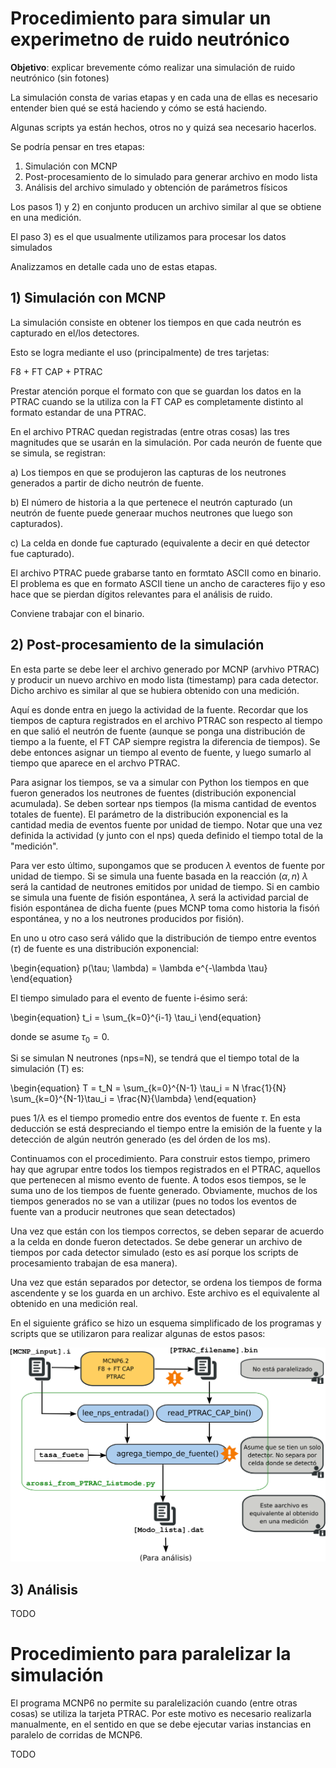 # Procedimiento para simular un experimetno de ruido neutrónico

**Objetivo**: explicar brevemente cómo realizar una simulación de ruido neutrónico (sin fotones)


La simulación consta de varias etapas y en cada una de ellas es necesario entender bien qué se está haciendo y cómo se está haciendo.

Algunas scripts ya están hechos, otros no y quizá sea necesario hacerlos.

Se podría pensar en tres etapas:

1) Simulación con MCNP
2) Post-procesamiento de lo simulado para generar archivo en modo lista
3) Análisis del archivo simulado y obtención de parámetros físicos

Los pasos 1) y 2) en conjunto producen un archivo similar al que se obtiene en una medición.

El paso 3) es el que usualmente utilizamos para procesar los datos simulados


Analizzamos en detalle cada uno de estas etapas.

## 1) Simulación con MCNP 

La simulación consiste en obtener los tiempos en que cada neutrón es capturado en el/los detectores.

Esto se logra mediante el uso (principalmente) de tres tarjetas:

F8 + FT CAP + PTRAC

Prestar atención porque el formato con que se guardan los datos en la PTRAC cuando se la utiliza con la FT CAP  es completamente distinto al formato estandar de una PTRAC.

En el archivo PTRAC quedan registradas (entre otras cosas) las tres magnitudes que se usarán en la simulación. Por cada neurón de fuente que se simula, se registran:

a) Los tiempos en que se produjeron las capturas de los neutrones generados a partir de dicho neutrón de fuente.

b) El número de historia a la que pertenece el neutrón capturado (un neutrón de fuente puede generaar muchos neutrones que luego son capturados).

c) La celda en donde fue capturado (equivalente a decir en qué detector fue capturado).


El archivo PTRAC puede grabarse tanto en formtato ASCII como en binario. El problema es que en formato ASCII tiene un ancho de caracteres fijo y eso hace que se pierdan dígitos relevantes para el análisis de ruido.

Conviene trabajar con el binario.

## 2) Post-procesamiento de la simulación

En esta parte se debe leer el archivo generado por MCNP (arvhivo PTRAC) y producir un nuevo archivo en modo lista (timestamp) para cada detector. Dicho archivo es similar al que se hubiera obtenido con una medición.

Aquí es donde entra en juego la actividad de la fuente. Recordar que los tiempos de captura registrados en el archivo PTRAC son respecto al tiempo en que salió el neutrón de fuente (aunque se ponga una distribución de tiempo a la fuente, el FT CAP siempre registra la diferencia de tiempos). Se debe entonces asignar un tiempo al evento de fuente, y luego sumarlo al tiempo que aparece en el archvo PTRAC.

Para asignar los tiempos, se va a simular con Python los tiempos en que fueron generados los neutrones de fuentes (distribución exponencial acumulada). Se deben sortear nps tiempos (la misma cantidad de eventos totales de fuente). El parámetro de la distribución exponencial es la cantidad media de eventos fuente por unidad de tiempo. Notar que una vez definida la actividad (y junto con el nps) queda definido el tiempo total de la "medición".

Para ver esto último, supongamos que se producen $\lambda$ eventos de fuente por unidad de tiempo. Si se simula una fuente basada en la reacción $(\alpha,n)$ $\lambda$ será la cantidad de neutrones emitidos por unidad de tiempo. Si en cambio se simula una fuente de fisión espontánea, $\lambda$ será la actividad parcial de fisión espontánea de dicha fuente (pues MCNP toma como historia la fisóń espontánea, y no a los neutrones producidos por fisión).

En uno u otro caso será válido que la distribución de tiempo entre eventos ($\tau$) de fuente es una distribución exponencial:

\begin{equation}
p(\tau; \lambda) = \lambda e^{-\lambda \tau}
\end{equation}

El tiempo simulado para el evento de fuente i-ésimo será:

\begin{equation}
t_i = \sum_{k=0}^{i-1} \tau_i
\end{equation}

donde se asume $\tau_0=0$.

Si se simulan N neutrones (nps=N), se tendrá que el tiempo total de la simulación (T) es:

\begin{equation}
T = t_N = \sum_{k=0}^{N-1} \tau_i = N \frac{1}{N} \sum_{k=0}^{N-1}\tau_i = \frac{N}{\lambda}
\end{equation}

pues $1/\lambda$ es el tiempo promedio entre dos eventos de fuente $\tau$. En esta deducción se está despreciando el tiempo entre la emisión de la fuente y la detección de algún neutrón generado (es del órden de los ms).

Continuamos con el procedimiento. Para construir estos tiempo, primero hay que agrupar entre todos los tiempos registrados en el PTRAC, aquellos que pertenecen al mismo evento de fuente. A todos esos tiempos, se le suma uno de los tiempos de fuente generado. Obviamente, muchos de los tiempos generados no se van a utilizar (pues no todos los eventos de fuente van a producir neutrones que sean detectados)

Una vez que están con los tiempos correctos, se deben separar de acuerdo a la celda en donde fueron detectados. Se debe generar un archivo de tiempos por cada detector simulado (esto es así porque los scripts de procesamiento trabajan de esa manera).

Una vez que están separados por detector, se ordena los tiempos de forma ascendente y se los guarda en un archivo. Este archivo es el equivalente al obtenido en una medición real.

En el siguiente gráfico se hizo un esquema simplificado de los programas y scripts que se utilizaron para realizar algunas de estos pasos:

![Diagrama de flujo para la simulación con MCNP6](flujo_simulacion.png)

## 3) Análisis

TODO


# Procedimiento para paralelizar la simulación

El programa MCNP6 no permite su paralelización cuando (entre otras cosas) se utiliza la tarjeta PTRAC. Por este motivo es necesario realizarla manualmente, en el sentido en que se debe ejecutar varias instancias en paralelo de corridas de MCNP6.

TODO
